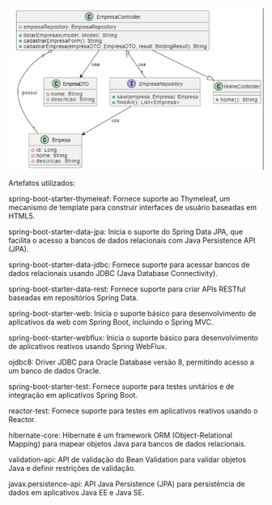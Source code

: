 
![Diagrama UML](https://github.com/MuriloNogr/Sprint1-JA-Plusoft/blob/main/Sprint1UML.jpg)

Artefatos utilizados: 

spring-boot-starter-thymeleaf: Fornece suporte ao Thymeleaf, um mecanismo de template para construir interfaces de usuário baseadas em HTML5.

spring-boot-starter-data-jpa: Inicia o suporte do Spring Data JPA, que facilita o acesso a bancos de dados relacionais com Java Persistence API (JPA).

spring-boot-starter-data-jdbc: Fornece suporte para acessar bancos de dados relacionais usando JDBC (Java Database Connectivity).

spring-boot-starter-data-rest: Fornece suporte para criar APIs RESTful baseadas em repositórios Spring Data.

spring-boot-starter-web: Inicia o suporte básico para desenvolvimento de aplicativos da web com Spring Boot, incluindo o Spring MVC.

spring-boot-starter-webflux: Inicia o suporte básico para desenvolvimento de aplicativos reativos usando Spring WebFlux.

ojdbc8: Driver JDBC para Oracle Database versão 8, permitindo acesso a um banco de dados Oracle.

spring-boot-starter-test: Fornece suporte para testes unitários e de integração em aplicativos Spring Boot.

reactor-test: Fornece suporte para testes em aplicativos reativos usando o Reactor.

hibernate-core: Hibernate é um framework ORM (Object-Relational Mapping) para mapear objetos Java para bancos de dados relacionais.

validation-api: API de validação do Bean Validation para validar objetos Java e definir restrições de validação.

javax.persistence-api: API Java Persistence (JPA) para persistência de dados em aplicativos Java EE e Java SE.
